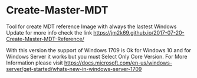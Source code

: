# Create-Master-MDT

Tool for create MDT reference Image with always the lastest Windows Update for more info check the link https://jm2k69.github.io/2017-07-20-Create-Master-MDT-Reference/

With this version the support of Windows 1709 is Ok for Windows 10 and for Windows Server it works but you must Select Only Core Version. For More Information please visit https://docs.microsoft.com/en-us/windows-server/get-started/whats-new-in-windows-server-1709

